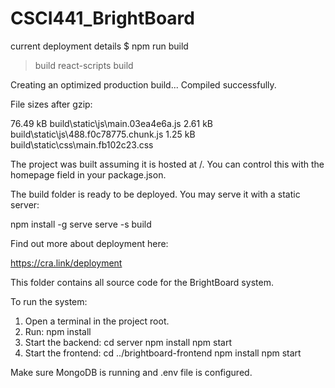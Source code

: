 # CSCI441_BrightBoard

current deployment details
$ npm run build

> build
> react-scripts build

Creating an optimized production build...
Compiled successfully.

File sizes after gzip:

  76.49 kB  build\static\js\main.03ea4e6a.js
  2.61 kB   build\static\js\488.f0c78775.chunk.js
  1.25 kB   build\static\css\main.fb102c23.css

The project was built assuming it is hosted at /.
You can control this with the homepage field in your package.json.

The build folder is ready to be deployed.
You may serve it with a static server:

  npm install -g serve
  serve -s build

Find out more about deployment here:

  https://cra.link/deployment



This folder contains all source code for the BrightBoard system.

To run the system:
1. Open a terminal in the project root.
2. Run: npm install
3. Start the backend:
   cd server
   npm install
   npm start
4. Start the frontend:
   cd ../brightboard-frontend
   npm install
   npm start

Make sure MongoDB is running and .env file is configured.
